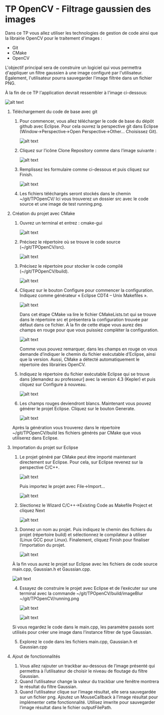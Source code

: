 # TP OpenCV - Filtrage gaussien des images
Dans ce TP vous allez utiliser  les technologies de gestion de code ainsi que la librairie OpenCV pour le traitement d'images :
* Git
* CMake
* OpenCV

L'objectif principal sera de construire un logiciel qui vous permettra d'appliquer un filtre gaussien à une image configuré par l'utilisateur. Également, l'utilisateur pourra sauvegarder l'image filtrée dans un fichier PNG.

À la fin de ce TP l'application devrait ressembler à l'image ci-dessous:

![alt text](https://raw.githubusercontent.com/danyfel80/TPOpenCV/master/img/screenshot1.png)

1. Téléchargement du code de base avec git
   1. Pour commencer, vous allez télécharger le code de base du dépôt github avec Eclipse. Pour cela ouvrez la perspective git dans Eclipse (Window->Perspective->Open Perspective->Other… Choisissez Git).
   
      ![alt text](https://raw.githubusercontent.com/danyfel80/TPOpenCV/master/img/screenshot2.png)
   
   2. Cliquez sur l’icône Clone Repository comme dans l’image suivante :
      
      ![alt text](https://raw.githubusercontent.com/danyfel80/TPOpenCV/master/img/screenshot3.png)
   
   3. Remplissez les formulaire comme ci-dessous et puis cliquez sur Finish.
   
      ![alt text](https://raw.githubusercontent.com/danyfel80/TPOpenCV/master/img/screenshot4.png)
   
   4. Les fichiers téléchargés seront stockés dans le chemin ~/git/TPOpenCV/ Ici vous trouverez un dossier src avec le code source et une image de test running.png.

2. Création du projet avec CMake
   1. Ouvrez un terminal et entrez : cmake-gui
   
      ![alt text](https://raw.githubusercontent.com/danyfel80/TPOpenCV/master/img/screenshot5.png)
   
   2. Précisez le répertoire où se trouve le code source (~/git/TPOpenCV/src).
   
      ![alt text](https://raw.githubusercontent.com/danyfel80/TPOpenCV/master/img/screenshot6.png)
   
   3. Précisez le répertoire pour stocker le code compilé (~/git/TPOpenCV/build).
   
      ![alt text](https://raw.githubusercontent.com/danyfel80/TPOpenCV/master/img/screenshot7.png)
   
   4. Cliquez sur le bouton Configure pour commencer la configuration. Indiquez comme générateur « Eclipse CDT4 – Unix Makefiles ».
   
      ![alt text](https://raw.githubusercontent.com/danyfel80/TPOpenCV/master/img/screenshot8.png)
   
      Dans cet étape CMake va lire le fichier CMakeLists.txt qui se trouve dans le répertoire src et présentera la configuration trouvée par défaut dans ce fichier. À la fin de cette étape vous aurez des champs en rouge pour que vous puissiez compléter la configuration.
   
      ![alt text](https://raw.githubusercontent.com/danyfel80/TPOpenCV/master/img/screenshot9.png)
   
      Comme vous pouvez remarquer, dans les champs en rouge on vous demande d’indiquer le chemin du fichier exécutable d’Eclipse, ainsi que la version. Aussi, CMake a détecté automatiquement le répertoire des librairies OpenCV.
   
   5. Indiquez le répertoire du fichier exécutable Eclipse qui se trouve dans [demandez au professeur] avec la version 4.3 (Kepler) et puis cliquez sur Configure à nouveau.
   
      ![alt text](https://raw.githubusercontent.com/danyfel80/TPOpenCV/master/img/screenshot10.png)
   
   6. Les champs rouges deviendront blancs. Maintenant vous pouvez générer le projet Eclipse. Cliquez sur le bouton Generate.
   
      ![alt text](https://raw.githubusercontent.com/danyfel80/TPOpenCV/master/img/screenshot11.png)
   
   Après la génération vous trouverez dans le répertoire ~/git/TPOpenCV/build les fichiers générés par CMake que vous utiliserez dans Eclipse.

3. Importation du projet sur Eclipse
   1. Le projet généré par CMake peut être importé maintenant directement sur Eclipse. Pour cela, sur Eclipse revenez sur la perspective C/C++.
      
      ![alt text](https://raw.githubusercontent.com/danyfel80/TPOpenCV/master/img/screenshot12.png)
      
      Puis importez le projet avec File->Import…
      
      ![alt text](https://raw.githubusercontent.com/danyfel80/TPOpenCV/master/img/screenshot13.png)
   
   2. Slectionez le Wizard C/C++->Existing Code as Makefile Project et cliquez Next
      
      ![alt text](https://raw.githubusercontent.com/danyfel80/TPOpenCV/master/img/screenshot14.png)
   
   3. Donnez un nom au projet. Puis indiquez le chemin des fichiers du projet (répertoire build) et sélectionnez le compilateur à utiliser (Linux GCC pour Linux). Finalement, cliquez Finish pour finaliser l’importation du projet.
      
      ![alt text](https://raw.githubusercontent.com/danyfel80/TPOpenCV/master/img/screenshot15.png)
   
   À la fin vous aurez le projet sur Eclipse avec les fichiers de code source main.cpp, Gaussian.h et Gaussian.cpp.
   
   ![alt text](https://raw.githubusercontent.com/danyfel80/TPOpenCV/master/img/screenshot16.png)
   
   4. Essayez de construire le projet avec Eclipse et de l’exécuter sur une terminal avec la commande ~/git/TPOpenCV/build/imageBlur ~/git/TPOpenCV/running.png
   
      ![alt text](https://raw.githubusercontent.com/danyfel80/TPOpenCV/master/img/screenshot17.png)
      
      ![alt text](https://raw.githubusercontent.com/danyfel80/TPOpenCV/master/img/screenshot18.png)
   
   Si vous regardez le code dans le main.cpp, les paramètre passés sont utilisés pour créer une image dans l’instance filtrer de type Gaussian.
   
   5. Explorez le code dans les fichiers main.cpp, Gaussian.h et Gaussian.cpp

4. Ajout de fonctionnalités
   1. Vous allez rajouter un trackbar au-dessous de l’image présenté qui permettra à l’utilisateur de choisir le niveau de floutage du filtre Gaussian.
   2. Quand l’utilisateur change la valeur du trackbar une fenêtre montrera le résultat du filtre Gaussian.
   3. Quand l’utilisateur clique sur l’image résultat, elle sera sauvegardée sur un fichier png. Ajoutez un MouseCallback à l’image résultat pour implémenter cette fonctionnalité.
      Utilisez imwrite pour sauvegarder l’image résultat dans le fichier outputFilePath.
